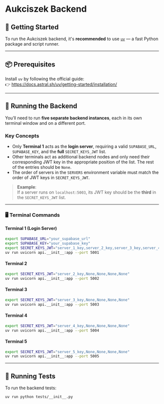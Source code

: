 # Aukciszek Backend

## 🚀 Getting Started

To run the Aukciszek backend, it's **recommended** to use [`uv`](https://docs.astral.sh/uv/getting-started/installation/) — a fast Python package and script runner.

---

## 📦 Prerequisites

Install `uv` by following the official guide:  
👉 https://docs.astral.sh/uv/getting-started/installation/

---

## 🔧 Running the Backend

You’ll need to run **five separate backend instances**, each in its own terminal window and on a different port.

### Key Concepts

- Only **Terminal 1** acts as the **login server**, requiring a valid `SUPABASE_URL`, `SUPABASE_KEY`, and the **full** `SECRET_KEYS_JWT` list.
- Other terminals act as additional backend nodes and only need their corresponding JWT key in the appropriate position of the list. The rest of the entries should be `None`.
- The order of servers in the `SERVERS` environment variable must match the order of JWT keys in `SECRET_KEYS_JWT`.

> **Example**:  
> If a server runs on `localhost:5003`, its JWT key should be the **third** in the `SECRET_KEYS_JWT` list.

---

### 🖥️ Terminal Commands

#### Terminal 1 (Login Server)

```bash
export SUPABASE_URL="your_supabase_url"
export SUPABASE_KEY="your_supabase_key"
export SECRET_KEYS_JWT="server_1_key,server_2_key,server_3_key,server_4_key,server_5_key"
uv run uvicorn api.__init__:app --port 5001
```

#### Terminal 2

```bash
export SECRET_KEYS_JWT="server_2_key,None,None,None,None"
uv run uvicorn api.__init__:app --port 5002
```

#### Terminal 3

```bash
export SECRET_KEYS_JWT="server_3_key,None,None,None,None"
uv run uvicorn api.__init__:app --port 5003
```

#### Terminal 4

```bash
export SECRET_KEYS_JWT="server_4_key,None,None,None,None"
uv run uvicorn api.__init__:app --port 5004
```

#### Terminal 5

```bash
export SECRET_KEYS_JWT="server_5_key,None,None,None,None"
uv run uvicorn api.__init__:app --port 5005
```

---

## 🧪 Running Tests

To run the backend tests:

```bash
uv run python tests/__init__.py
```

